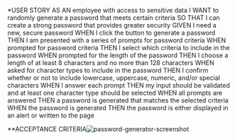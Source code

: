 *USER STORY
AS AN employee with access to sensitive data
I WANT to randomly generate a password that meets certain criteria
SO THAT I can create a strong password that provides greater security
GIVEN I need a new, secure password
WHEN I click the button to generate a password
THEN I am presented with a series of prompts for password criteria
WHEN prompted for password criteria
THEN I select which criteria to include in the password
WHEN prompted for the length of the password
THEN I choose a length of at least 8 characters and no more than 128 characters
WHEN asked for character types to include in the password
THEN I confirm whether or not to include lowercase, uppercase, numeric, and/or special characters
WHEN I answer each prompt
THEN my input should be validated and at least one character type should be selected
WHEN all prompts are answered
THEN a password is generated that matches the selected criteria
WHEN the password is generated
THEN the password is either displayed in an alert or written to the page

**ACCEPTANCE CRITERIA![password-generator-screenshot](https://user-images.githubusercontent.com/127702972/230232450-639d9167-9372-4e36-80f0-a655d323bcf4.png)
